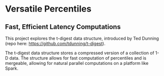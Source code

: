 # Versatile Percentiles

## Fast, Efficient Latency Computations

This project explores the t-digest data structure, introduced by Ted Dunning (repo here: https://github.com/tdunning/t-digest). 

The t-digest data structure stores a compressed version of a collection of 1-D data. The structure allows for fast computation of percentiles and is mergeable, allowing for natural parallel computations on a platform like Spark. 
